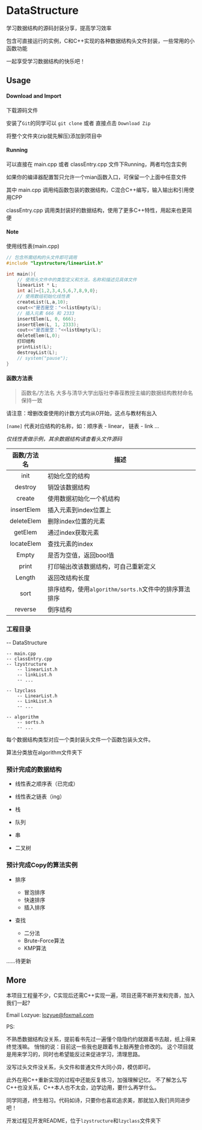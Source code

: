 # DataStructure

学习数据结构的源码封装分享，提高学习效率

包含可直接运行的实例，C和C++实现的各种数据结构头文件封装，一些常用的小函数功能

一起享受学习数据结构的快乐吧！



## Usage

#### Download and Import

下载源码文件

安装了`Git`的同学可以 `git clone` 或者 直接点击 `Download Zip`

将整个文件夹(zip就先解压)添加到项目中



#### Running

可以直接在 main.cpp 或者 	classEntry.cpp 文件下Running，两者均包含实例

如果你的编译器配置暂只允许一个mian函数入口，可保留一个上面中任意文件

其中 main.cpp 调用纯函数包装的数据结构，C混合C++编写，输入输出和引用使用CPP

classEntry.cpp 调用类封装好的数据结构，使用了更多C++特性，用起来也更简便


#### Note

使用线性表(main.cpp)	

```cpp
// 包含所需结构的头文件即可调用
#include "lzystructure/linearList.h"

int main(){
	// 使用头文件中的类型定义和方法，名称和描述见具体文件
	linearList * L;
	int a[]={1,2,3,4,5,6,7,8,9,0};
	// 使用数组初始化线性表
	createList(L,a,10);
	cout<<"是否是空："<<listEmpty(L);
	// 插入元素 666 和 2333
	insertElem(L, 0, 666);
	insertElem(L, 1, 2333);
	cout<<"是否是空："<<listEmpty(L);
	deleteElem(L,0);
	打印结构
	printList(L);
	destroyList(L);
	// system("pause");
}

```

#### 函数方法表

> 函数名/方法名 大多与清华大学出版社李春葆教授主编的数据结构教材命名保持一致

请注意：增删改查使用的计数方式均从0开始，这点与教材有出入

`[name]` 代表对应结构的名称，如：顺序表 - linear， 链表 - link ... 

*仅线性表做示例，其余数据结构请查看头文件源码*

|  函数/方法名  | 描述                                                  |
| :-----------: | ----------------------------------------------------- |
|  init<name>   | 初始化空的结构                                        |
| destroy<name> | 销毁该数据结构                                        |
| create<name>  | 使用数据初始化一个机结构                              |
|  insertElem   | 插入元素到index位置上                                 |
|  deleteElem   | 删除index位置的元素                                   |
|    getElem    | 通过index获取元素                                     |
|  locateElem   | 查找元素的index                                       |
|  <name>Empty  | 是否为空值，返回bool值                                |
|  print<name>  | 打印输出改该数据结构，可自己重新定义                  |
| <name>Length  | 返回改结构长度                                        |
|     sort      | 排序结构，使用`algorithm/sorts.h`文件中的排序算法排序 |
|    reverse    | 倒序结构                                              |


### 工程目录

-- DataStructure

	-- main.cpp
	-- classEntry.cpp
	-- lzystructure
		-- linearList.h
		-- linkList.h
		-- ...
		
	-- lzyclass
		-- LinearList.h
		-- LinkList.h
		-- ...

	-- algorithm
		-- sorts.h
		-- ...

每个数据结构类型对应一个类封装头文件一个函数包装头文件。

算法分类放在algorithm文件夹下




### 预计完成的数据结构

- 线性表之顺序表（已完成）

- 线性表之链表（ing）

- 栈

- 队列

- 串

- 二叉树



### 预计完成Copy的算法实例

- 排序
	- 冒泡排序
	- 快速排序
	- 插入排序

- 查找
	- 二分法
	- Brute-Force算法
	- KMP算法

……待更新



## More

本项目工程量不少，C实现后还需C++实现一遍，项目还需不断开发和完善，加入我们一起?

Email Lozyue: lozyue@foxmail.com

PS:

不熟悉数据结构没关系，提前看书先过一遍懂个隐隐约约就跟着书去敲，纸上得来终觉浅嘛。
悄悄的说：目前这一些我也是跟着书上敲再整合修改的。
这个项目就是用来学习的，同时也希望能反过来促进学习，清理思路。

没写过头文件没关系，头文件和普通文件大同小异，模仿即可。

此外在用C++重新实现的过程中还能反复练习，加强理解记忆。
不了解怎么写C++也没关系，C++本人也不太会，边学边用，要什么再学什么。

同学同道，终生相习。代码如诗，只要你也喜欢追求美，那就加入我们共同进步吧！

开发过程见开发README，位于`lzystructure`和`lzyclass`文件夹下	
